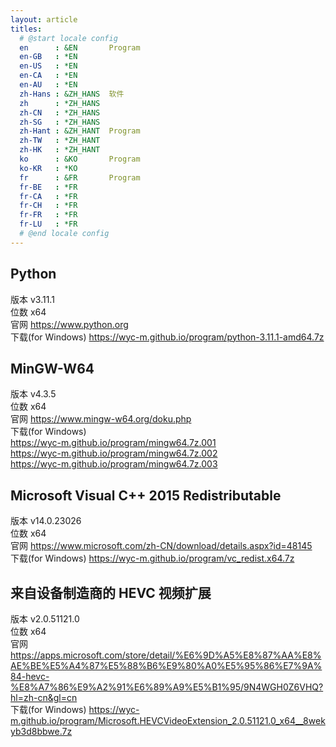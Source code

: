 ```yaml
---
layout: article
titles:
  # @start locale config
  en      : &EN       Program
  en-GB   : *EN
  en-US   : *EN
  en-CA   : *EN
  en-AU   : *EN
  zh-Hans : &ZH_HANS  软件
  zh      : *ZH_HANS
  zh-CN   : *ZH_HANS
  zh-SG   : *ZH_HANS
  zh-Hant : &ZH_HANT  Program
  zh-TW   : *ZH_HANT
  zh-HK   : *ZH_HANT
  ko      : &KO       Program
  ko-KR   : *KO
  fr      : &FR       Program
  fr-BE   : *FR
  fr-CA   : *FR
  fr-CH   : *FR
  fr-FR   : *FR
  fr-LU   : *FR
  # @end locale config
---
```


## Python
版本 v3.11.1  
位数 x64  
官网 <https://www.python.org>     
下载(for Windows) <https://wyc-m.github.io/program/python-3.11.1-amd64.7z>  

## MinGW-W64
版本 v4.3.5  
位数 x64  
官网 <https://www.mingw-w64.org/doku.php>  
下载(for Windows)  
<https://wyc-m.github.io/program/mingw64.7z.001>   
<https://wyc-m.github.io/program/mingw64.7z.002>   
<https://wyc-m.github.io/program/mingw64.7z.003>    

## Microsoft Visual C++ 2015 Redistributable
版本 v14.0.23026  
位数 x64  
官网 <https://www.microsoft.com/zh-CN/download/details.aspx?id=48145>  
下载(for Windows) <https://wyc-m.github.io/program/vc_redist.x64.7z>  

## 来自设备制造商的 HEVC 视频扩展
版本 v2.0.51121.0  
位数 x64  
官网 <https://apps.microsoft.com/store/detail/%E6%9D%A5%E8%87%AA%E8%AE%BE%E5%A4%87%E5%88%B6%E9%80%A0%E5%95%86%E7%9A%84-hevc-%E8%A7%86%E9%A2%91%E6%89%A9%E5%B1%95/9N4WGH0Z6VHQ?hl=zh-cn&gl=cn>  
下载(for Windows) <https://wyc-m.github.io/program/Microsoft.HEVCVideoExtension_2.0.51121.0_x64__8wekyb3d8bbwe.7z>  